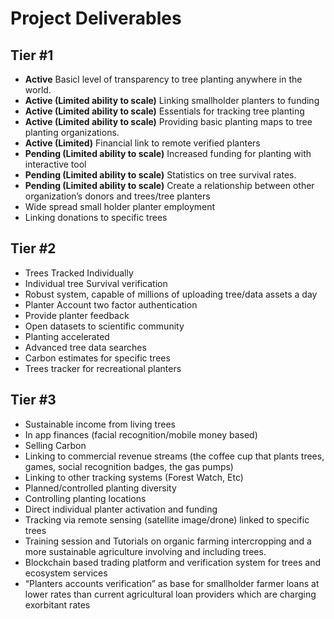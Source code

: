 # Project Deliverables

## Tier #1
+ **Active** Basicl level of transparency to tree planting anywhere in the world. 
+ **Active (Limited ability to scale)** Linking smallholder planters to funding 
+ **Active (Limited ability to scale)** Essentials for tracking tree planting 
+ **Active (Limited ability to scale)** Providing basic planting maps to tree planting organizations. 	
+ **Active (Limited)** Financial link to remote verified planters
+ **Pending (Limited ability to scale)** Increased funding for planting with interactive tool	
+ **Pending (Limited ability to scale)** Statistics on tree survival rates. 
+ **Pending (Limited ability to scale)** Create a relationship between other organization’s donors and trees/tree planters 
+ Wide spread small holder planter employment
+ Linking donations to specific trees

## Tier #2 
+ Trees Tracked Individually
+ Individual tree Survival verification
+ Robust system, capable of millions of uploading tree/data assets a day
+ Planter Account two factor authentication 
+ Provide planter feedback 
+ Open datasets to scientific community
+ Planting accelerated
+ Advanced tree data searches
+ Carbon estimates for specific trees
+ Trees tracker for recreational planters

## Tier #3 

+ Sustainable income from living trees 
+ In app finances (facial recognition/mobile money based)
+ Selling Carbon 
+ Linking to commercial revenue streams (the coffee cup that plants trees, games, social recognition badges, the gas pumps)
+ Linking to other tracking systems (Forest Watch, Etc) 
+ Planned/controlled planting diversity
+ Controlling planting locations
+ Direct individual planter activation and funding
+ Tracking via remote sensing (satellite image/drone) linked to specific trees
+ Training session and Tutorials on organic farming intercropping and a more sustainable agriculture involving and including trees.
+ Blockchain based trading platform and verification system for trees and ecosystem services
+ “Planters accounts verification” as base for smallholder farmer loans at lower rates than current agricultural loan providers which are charging exorbitant rates

